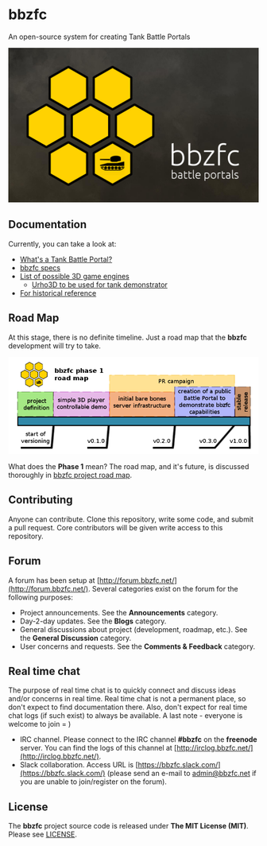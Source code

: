 # bbzfc

An open-source system for creating Tank Battle Portals

![bbzfc](assets/images/bbzfc-tank-battle-portal-logo.png "bbzfc")


## Documentation

Currently, you can take a look at:

- [What's a Tank Battle Portal?](docs/definition_of_tank_battle_portal.md)
- [bbzfc specs](docs/bbzfc_specs.md)
- [List of possible 3D game engines](docs/possible_3d_game_engines.md)
  - [Urho3D to be used for tank demonstrator](docs/the_choice_of_urho3d_game_engine.md)
- [For historical reference](docs/for_historical_reference.md)


## Road Map

At this stage, there is no definite timeline. Just a road map that the **bbzfc** development will try to take.

![bbzfc road map phase 1](assets/images/bbzfc-road-map-phase-1.png "bbzfc road map phase 1")

What does the **Phase 1** mean? The road map, and it's future, is discussed thoroughly in
[bbzfc project road map](docs/project_roadmap.md).


## Contributing

Anyone can contribute. Clone this repository, write some code, and submit a pull request. Core contributors will be
given write access to this repository.


## Forum

A forum has been setup at [http://forum.bbzfc.net/](http://forum.bbzfc.net/). Several categories exist on the forum
for the following purposes:

- Project announcements. See the **Announcements** category.
- Day-2-day updates. See the **Blogs** category.
- General discussions about project (development, roadmap, etc.). See the **General Discussion** category.
- User concerns and requests. See the **Comments & Feedback** category.


## Real time chat

The purpose of real time chat is to quickly connect and discuss ideas and/or concerns in real time. Real time chat is
not a permanent place, so don't expect to find documentation there. Also, don't expect for real time chat logs (if such
exist) to always be available. A last note - everyone is welcome to join = )

- IRC channel. Please connect to the IRC channel **#bbzfc** on the  **freenode** server. You can find the logs of this
channel at [http://irclog.bbzfc.net/](http://irclog.bbzfc.net/).
- Slack collaboration. Access URL is [https://bbzfc.slack.com/](https://bbzfc.slack.com/) (please send an e-mail to
<admin@bbzfc.net> if you are unable to join/register on the forum).


## License

The **bbzfc** project source code is released under **The MIT License (MIT)**. Please see [LICENSE](LICENSE).
